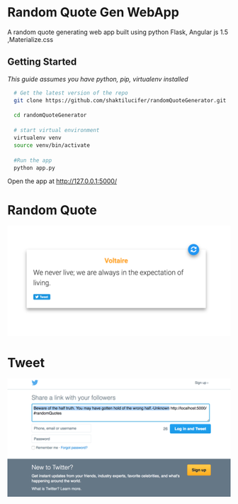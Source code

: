 # Random Quote Gen WebApp
A random quote generating web app built using python Flask, Angular js 1.5 ,Materialize.css 

<h2>Getting Started</h2>

<i>This guide assumes you have python, pip, virtualenv installed</i> 

```bash
  # Get the latest version of the repo
  git clone https://github.com/shaktilucifer/randomQuoteGenerator.git
  
  cd randomQuoteGenerator
  
  # start virtual environment
  virtualenv venv
  source venv/bin/activate
  
  #Run the app
  python app.py

```
 Open the app at  http://127.0.0.1:5000/

# Random Quote 
![Alt text](/images/randomquotegen.png?raw=true "Random Quote Gen Main")

# Tweet
![Alt text](/images/tweetquote.png?raw=true "Random Quote Tweet")
